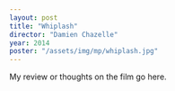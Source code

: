 ```yaml
---
layout: post
title: "Whiplash"
director: "Damien Chazelle"
year: 2014
poster: "/assets/img/mp/whiplash.jpg"
---
```


My review or thoughts on the film go here.

